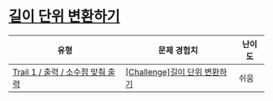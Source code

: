 # [길이 단위 변환하기](https://www.codetree.ai/trails/complete/curated-cards/challenge-change-length-unit)

|유형|문제 경험치|난이도|
|---|---|---|
|[Trail 1 / 출력 / 소수점 맞춰 출력](https://www.codetree.ai/trail-info/novice-low/)|[[Challenge]길이 단위 변환하기](https://www.codetree.ai/trails/complete/curated-cards/challenge-change-length-unit/)|쉬움|

